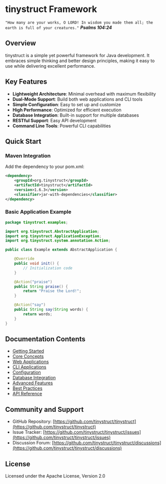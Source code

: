 # tinystruct Framework

`"How many are your works, O LORD! In wisdom you made them all; the earth is full of your creatures."`
***Psalms 104:24***

## Overview

tinystruct is a simple yet powerful framework for Java development. It embraces simple thinking and better design principles, making it easy to use while delivering excellent performance.

## Key Features

- **Lightweight Architecture**: Minimal overhead with maximum flexibility
- **Dual-Mode Support**: Build both web applications and CLI tools
- **Simple Configuration**: Easy to set up and customize
- **High Performance**: Optimized for efficient execution
- **Database Integration**: Built-in support for multiple databases
- **RESTful Support**: Easy API development
- **Command Line Tools**: Powerful CLI capabilities

## Quick Start

### Maven Integration

Add the dependency to your pom.xml:

```xml
<dependency>
    <groupId>org.tinystruct</groupId>
    <artifactId>tinystruct</artifactId>
    <version>1.6.3</version>
    <classifier>jar-with-dependencies</classifier>
</dependency>
```

### Basic Application Example

```java
package tinystruct.examples;

import org.tinystruct.AbstractApplication;
import org.tinystruct.ApplicationException;
import org.tinystruct.system.annotation.Action;

public class Example extends AbstractApplication {

    @Override
    public void init() {
        // Initialization code
    }

    @Action("praise")
    public String praise() {
        return "Praise the Lord!";
    }

    @Action("say")
    public String say(String words) {
        return words;
    }
}
```

## Documentation Contents

- [Getting Started](getting-started.md)
- [Core Concepts](core-concepts.md)
- [Web Applications](web-applications.md)
- [CLI Applications](cli-applications.md)
- [Configuration](configuration.md)
- [Database Integration](database.md)
- [Advanced Features](advanced-features.md)
- [Best Practices](best-practices.md)
- [API Reference](api/README.md)

## Community and Support

- GitHub Repository: [https://github.com/tinystruct/tinystruct](https://github.com/tinystruct/tinystruct)
- Issue Tracker: [https://github.com/tinystruct/tinystruct/issues](https://github.com/tinystruct/tinystruct/issues)
- Discussion Forum: [https://github.com/tinystruct/tinystruct/discussions](https://github.com/tinystruct/tinystruct/discussions)

## License

Licensed under the Apache License, Version 2.0
